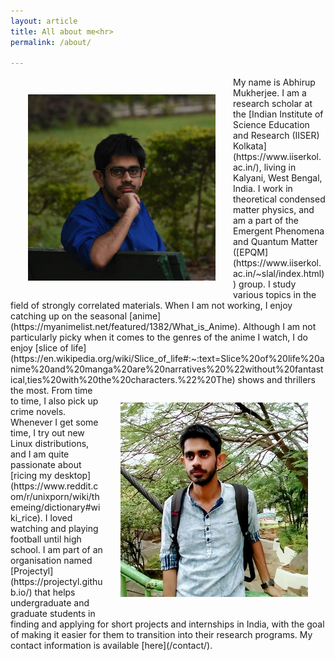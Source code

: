 ```yaml
---
layout: article
title: All about me<hr>
permalink: /about/

---
```


<img src="/assets/images/self1.jpg" style="display: inline; float:left; margin: 2em" width="300"/>
My name is Abhirup Mukherjee. 
I am a research scholar at the [Indian Institute of Science Education and Research (IISER) Kolkata](https://www.iiserkol.ac.in/), living in Kalyani, West Bengal, India.
I work in theoretical condensed matter physics, and am a part of the Emergent Phenomena and Quantum Matter ([EPQM](https://www.iiserkol.ac.in/~slal/index.html)) group.
I study various topics in the field of strongly correlated materials.
When I am not working, I enjoy catching up on the seasonal [anime](https://myanimelist.net/featured/1382/What_is_Anime). Although I am not particularly picky when it comes to the genres of the anime I watch, I do enjoy [slice of life](https://en.wikipedia.org/wiki/Slice_of_life#:~:text=Slice%20of%20life%20anime%20and%20manga%20are%20narratives%20%22without%20fantastical,ties%20with%20the%20characters.%22%20The) shows and thrillers the most.


<img src="/assets/images/self2.jpg" style="display: inline; float: right;; margin: 2em" width="300"/>
From time to time, I also pick up crime novels. Whenever I get some time, I try out new Linux distributions, and I am quite passionate about [ricing my desktop](https://www.reddit.com/r/unixporn/wiki/themeing/dictionary#wiki_rice).
I loved watching and playing football until high school.
I am part of an organisation named [Projectyl](https://projectyl.github.io/) that helps undergraduate and graduate students in finding and applying for short projects and internships in India, with the goal of making it easier for them to transition into their research programs. My contact information is available [here](/contact/).

